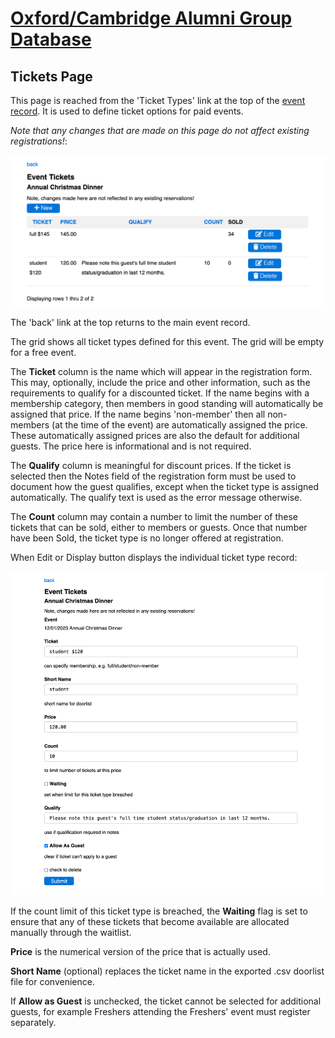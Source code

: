 # [Oxford/Cambridge Alumni Group Database](index.md)

## Tickets Page

This page is reached from the 'Ticket Types' link at the top of the [event record](event_record.md). It is used to define ticket options for paid events.

*Note that any changes that are made on this page do not affect existing registrations!*:

![top](images/tickets_page.png)

The 'back' link at the top returns to the main event record.

The grid shows all ticket types defined for this event. The grid will be empty for a free event.

The **Ticket** column is the name which will appear in the registration form. This may, optionally, include the price and other information, such as the requirements to qualify for a discounted ticket. If the name begins with a membership category, then members in good standing will automatically be assigned that price. If the name begins 'non-member' then all non-members (at the time of the event) are automatically assigned the price. These automatically assigned prices are also the default for additional guests. The price here is informational and is not required.

The **Qualify** column is meaningful for discount prices. If the ticket is selected then the Notes field of the registration form must be used to document how the guest qualifies, except when the ticket type is assigned automatically. The qualify text is used as the error message otherwise.

The **Count** column may contain a number to limit the number of these tickets that can be sold, either to members or guests. Once that number have been Sold, the ticket type is no longer offered at registration.

When Edit or Display button displays the individual ticket type record:

![ticket record](images/ticket_record.png)

If the count limit of this ticket type is breached, the **Waiting** flag is set to ensure
that any of these tickets that become available are allocated manually through the waitlist.

**Price** is the numerical version of the price that is actually used.

**Short Name** (optional) replaces the ticket name in the exported .csv doorlist file for convenience.

If **Allow as Guest** is unchecked, the ticket cannot be selected for additional guests, for example Freshers attending the Freshers' event must register separately.
